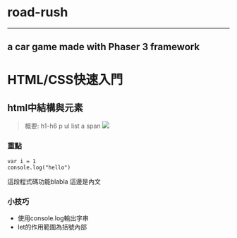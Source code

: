 # road-rush
---
## a car game made with Phaser 3 framework

# HTML/CSS快速入門
## html中結構與元素
> 概要: h1-h6 p ul list a span
![](https://freeiconshop.com/wp-content/uploads/edd/js-flat.png)
### 重點
```javascript=
var i = 1
console.log("hello")
```
這段程式碼功能blabla
這邊是內文
### 小技巧
* 使用console.log輸出字串
* let的作用範圍為括號內部

